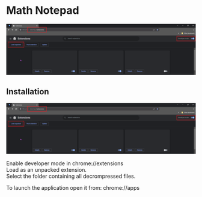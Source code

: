 # Math Notepad

![Navigation](./readmeimgfiles/navigation.png)

## Installation

![Navigation](./readmeimgfiles/navigation.png)

Enable developer mode in chrome://extensions<br />
Load as an unpacked extension.<br />
Select the folder containing all decrompressed files.<br />

To launch the application open it from: chrome://apps
